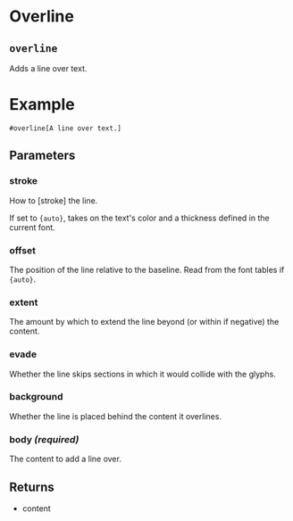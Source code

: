 # Overline

## `overline`

Adds a line over text.

# Example
```example
#overline[A line over text.]
```

## Parameters

### stroke 

How to [stroke] the line.

If set to `{auto}`, takes on the text's color and a thickness defined in
the current font.



### offset 

The position of the line relative to the baseline. Read from the font
tables if `{auto}`.



### extent 

The amount by which to extend the line beyond (or within if negative)
the content.



### evade 

Whether the line skips sections in which it would collide with the
glyphs.



### background 

Whether the line is placed behind the content it overlines.



### body *(required)*

The content to add a line over.

## Returns

- content

